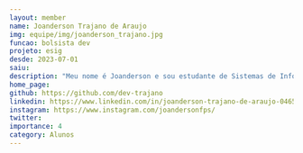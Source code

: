 ```yaml
---
layout: member
name: Joanderson Trajano de Araujo
img: equipe/img/joanderson_trajano.jpg
funcao: bolsista dev
projeto: esig
desde: 2023-07-01
saiu: 
description: "Meu nome é Joanderson e sou estudante de Sistemas de Informação na Universidade Federal da Paraíba (UFPB) - Campus IV. Sou um desenvolvedor full-stack com experiência em Java Spring framework e banco de dados SQL. Atualmente, faço parte da equipe da ESIG como bolsista, o que me proporciona a oportunidade de colocar em prática minhas habilidades técnicas em projetos do mundo real."
home_page: 
github: https://github.com/dev-trajano
linkedin: https://www.linkedin.com/in/joanderson-trajano-de-araujo-046599212/
instagram: https://www.instagram.com/joandersonfps/
twitter: 
importance: 4
category: Alunos
---
```

